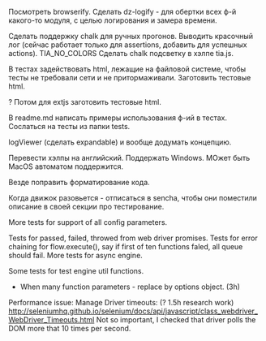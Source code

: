 Посмотреть browserify.
Сделать dz-logify - для обертки всех ф-й какого-то модуля, с целью логирования и замера времени.

Сделать поддержку chalk для ручных прогонов.
Выводить красочный лог (сейчас работает только для assertions, добавить для успешных actions).
TIA_NO_COLORS
Сделать chalk подсветку в хэлпе tia.js.

В тестах задействовать html, лежащие на файловой системе,
чтобы тесты не требовали сети и не притормаживали.
Заготовить тестовые html.

? Потом для extjs заготовить тестовые html.

В readme.md написать примеры использования ф-ий в тестах.
Сослаться на тесты из папки tests.

logViewer (сделать expandable) и вообще додумать концепцию.

Перевести хэлпы на английский.
Поддержать Windows.
МОжет быть MacOS  автоматом поддержится.

Везде поправить форматирование кода.

Когда движок разовьется - отписаться в sencha, чтобы они поместили описание в своей секции
про тестирование.

More tests for support of all config parameters.

Tests for passed, failed, throwed from web driver promises.
Tests for error chaining for flow.execute(), say if first of ten functions faled, all queue should fail.
More tests for async engine.

Some tests for test engine util functions.

* When many function parameters - replace by options object. (3h)

Performance issue: Manage Driver timeouts: (? 1.5h research work)
http://seleniumhq.github.io/selenium/docs/api/javascript/class_webdriver_WebDriver_Timeouts.html
Not so important, I checked that driver polls the DOM more that 10 times per second.


